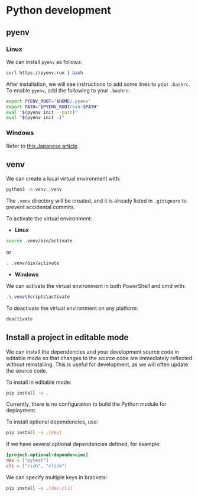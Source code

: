 # Python development

## pyenv

### Linux

We can install `pyenv` as follows:

```bash
curl https://pyenv.run | bash
```

After installation, we will see instructions to add some lines to your `.bashrc`.
To enable `pyenv`, add the following to your `.bashrc`:

```bash
export PYENV_ROOT="$HOME/.pyenv"
export PATH="$PYENV_ROOT/bin:$PATH"
eval "$(pyenv init --path)"
eval "$(pyenv init -)"
```

### Windows

Refer to [this Japanese article](https://qiita.com/probabilityhill/items/9a22f395a1e93206c846).

## venv

We can create a local virtual environment with:

```bash
python3 -m venv .venv
```

The `.venv` directory will be created, and it is already listed in `.gitignore` to prevent
accidental commits.

To activate the virtual environment:

- **Linux**

```bash
source .venv/bin/activate
```

or

```bash
. .venv/bin/activate
```

- **Windows**

We can activate the virtual environment in both PowerShell and cmd with:

```powershell
.\.venv\Scripts\activate
```

To deactivate the virtual environment on any platform:

```bash
deactivate
```

## Install a project in editable mode

We can install the dependencies and your development source code in editable mode so that changes
to the source code are immediately reflected without reinstalling.
This is useful for development, as we will often update the source code.

To install in editable mode:

```bash
pip install -e .
```

Currently, there is no configuration to build the Python module for deployment.

To install optional dependencies, use:

```bash
pip install -e .[dev]
```

If we have several optional dependencies defined, for example:

```toml
[project.optional-dependencies]
dev = ["pytest"]
cli = ["rich", "click"]
```

We can specify multiple keys in brackets:

```bash
pip install -e .[dev,cli]
```
